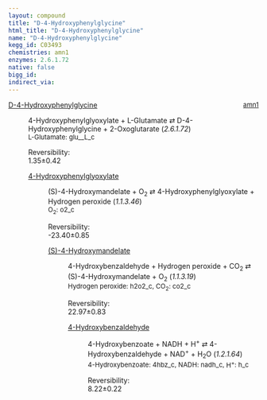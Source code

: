 ```yaml
---
layout: compound
title: "D-4-Hydroxyphenylglycine"
html_title: "D-4-Hydroxyphenylglycine"
name: "D-4-Hydroxyphenylglycine"
kegg_id: C03493
chemistries: amn1
enzymes: 2.6.1.72
native: false
bigg_id: 
indirect_via: 
---
```

<dl><dt class='rs-product'><a href='/compounds/C03493' class='link-dark' data-bs-toggle='tooltip' data-bs-html='true' data-bs-title='KEGG: C03493'>D-4-Hydroxyphenylglycine</a><span style='float: right; max-width: 40%'><a href='/chemistries/amn1' class='link-dark opacity-50' style='font-size: small; word-wrap: anywhere;'>amn1</a></span></dt><dd><p>4-Hydroxyphenylglyoxylate + L-Glutamate &#8644; D-4-Hydroxyphenylglycine + 2-Oxoglutarate (<i>2.6.1.72</i>)<br /><span style='font-size: small;'><span data-bs-toggle='tooltip' data-bs-html='true' data-bs-title='KEGG: C00025'>L-Glutamate</span>: glu__L_c</span><br /><div class="reversibility_info">Reversibility: <div class="progress"><div class="progress-bar bg-success" role="progressbar" style="width: 0%" aria-valuenow="0" aria-valuemin="0" aria-valuemax="100"></div></div><span>1.35&plusmn;0.42</span><div class="progress"><div class="progress-bar bg-danger" role="progressbar" style="width: 13.53%" aria-valuenow="1.3527570086494054" aria-valuemin="0" aria-valuemax="10"></div><div class="progress-bar bg-warning" role="progressbar" style="width: 4.17%" aria-valuenow="1.3527570086494054" aria-valuemin="0" aria-valuemax="10"></div></div></div></p><dl><dt><a href='/compounds/C03590' class='link-dark' data-bs-toggle='tooltip' data-bs-html='true' data-bs-title='KEGG: C03590'>4-Hydroxyphenylglyoxylate</a><span style='float: right; max-width: 40%'><a href='/chemistries/None' class='link-dark opacity-50' style='font-size: small; word-wrap: anywhere;'></a></span></dt><dd><p>(S)-4-Hydroxymandelate + O<sub>2</sub> &#8644; 4-Hydroxyphenylglyoxylate + Hydrogen peroxide (<i>1.1.3.46</i>)<br /><span style='font-size: small;'><span data-bs-toggle='tooltip' data-bs-html='true' data-bs-title='KEGG: C00007'>O<sub>2</sub></span>: o2_c</span><br /><div class="reversibility_info">Reversibility: <div class="progress" style="flex-direction: row-reverse;"><div class="progress-bar bg-success" role="progressbar" style="width: 234.04%" aria-valuenow="-23.40371906048142" aria-valuemin="0" aria-valuemax="10"></div></div><span>-23.40&plusmn;0.85</span><div class="progress"><div class="progress-bar bg-danger" role="progressbar" style="width: 0%" aria-valuenow="-23.40371906048142" aria-valuemin="0" aria-valuemax="10"></div></div></div></p><dl><dt><a href='/compounds/C03198' class='link-dark' data-bs-toggle='tooltip' data-bs-html='true' data-bs-title='KEGG: C03198'>(S)-4-Hydroxymandelate</a><span style='float: right; max-width: 40%'><a href='/chemistries/None' class='link-dark opacity-50' style='font-size: small; word-wrap: anywhere;'></a></span></dt><dd><p>4-Hydroxybenzaldehyde + Hydrogen peroxide + CO<sub>2</sub> &#8644; (S)-4-Hydroxymandelate + O<sub>2</sub> (<i>1.1.3.19</i>)<br /><span style='font-size: small;'><span data-bs-toggle='tooltip' data-bs-html='true' data-bs-title='KEGG: C00027'>Hydrogen peroxide</span>: h2o2_c, <span data-bs-toggle='tooltip' data-bs-html='true' data-bs-title='KEGG: C00011'>CO<sub>2</sub></span>: co2_c</span><br /><div class="reversibility_info">Reversibility: <div class="progress"><div class="progress-bar bg-success" role="progressbar" style="width: 0%" aria-valuenow="0" aria-valuemin="0" aria-valuemax="100"></div></div><span>22.97&plusmn;0.83</span><div class="progress"><div class="progress-bar bg-danger" role="progressbar" style="width: 229.70%" aria-valuenow="22.96983704854385" aria-valuemin="0" aria-valuemax="10"></div></div></div></p><dl><dt><a href='/compounds/C00633' class='link-dark' data-bs-toggle='tooltip' data-bs-html='true' data-bs-title='KEGG: C00633'>4-Hydroxybenzaldehyde</a><span style='float: right; max-width: 40%'><a href='/chemistries/None' class='link-dark opacity-50' style='font-size: small; word-wrap: anywhere;'></a></span></dt><dd><p>4-Hydroxybenzoate + NADH + H<sup>+</sup> &#8644; 4-Hydroxybenzaldehyde + NAD<sup>+</sup> + H<sub>2</sub>O (<i>1.2.1.64</i>)<br /><span style='font-size: small;'><span data-bs-toggle='tooltip' data-bs-html='true' data-bs-title='KEGG: C00156'>4-Hydroxybenzoate</span>: 4hbz_c, <span data-bs-toggle='tooltip' data-bs-html='true' data-bs-title='KEGG: C00004'>NADH</span>: nadh_c, <span data-bs-toggle='tooltip' data-bs-html='true' data-bs-title='KEGG: C00080'>H<sup>+</sup></span>: h_c</span><br /><div class="reversibility_info">Reversibility: <div class="progress"><div class="progress-bar bg-success" role="progressbar" style="width: 0%" aria-valuenow="0" aria-valuemin="0" aria-valuemax="100"></div></div><span>8.22&plusmn;0.22</span><div class="progress"><div class="progress-bar bg-danger" role="progressbar" style="width: 82.21%" aria-valuenow="8.221412807901684" aria-valuemin="0" aria-valuemax="10"></div><div class="progress-bar bg-warning" role="progressbar" style="width: 2.20%" aria-valuenow="8.221412807901684" aria-valuemin="0" aria-valuemax="10"></div></div></div></p><dl></dl></dd></dl></dd></dl></dd></dl></dd></dl>